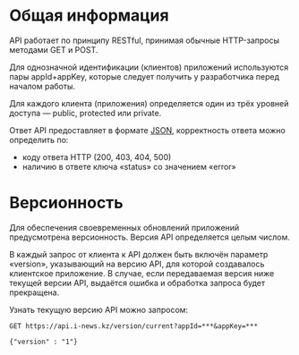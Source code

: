 Общая информация
================

API работает по принципу RESTful, принимая обычные HTTP-запросы методами GET и POST.

Для однозначной идентификации (клиентов) приложений используются пары appId+appKey, которые следует получить у разработчика перед началом работы.

Для каждого клиента (приложения) определяется один из трёх уровней доступа — public, protected или private.

Ответ API предоставляет в формате [JSON](http://ru.wikipedia.org/wiki/JSON), корректность ответа можно определить по:

 * коду ответа HTTP (200, 403, 404, 500)
 * наличию в ответе ключа «status» со значением «error»

Версионность
============

Для обеспечения своевременных обновлений приложений предусмотрена версионность. Версия API определяется целым числом. 

В каждый запрос от клиента к API должен быть включён параметр «version», указывающий на версию API, для которой создавалось клиентское приложение. В случае, если передаваемая версия ниже текущей версии API, выдаётся ошибка и обработка запроса будет прекращена. 

Узнать текущую версию API можно запросом:

```
GET https://api.i-news.kz/version/current?appId=***&appKey=***
```

```
{"version" : "1"}
```
